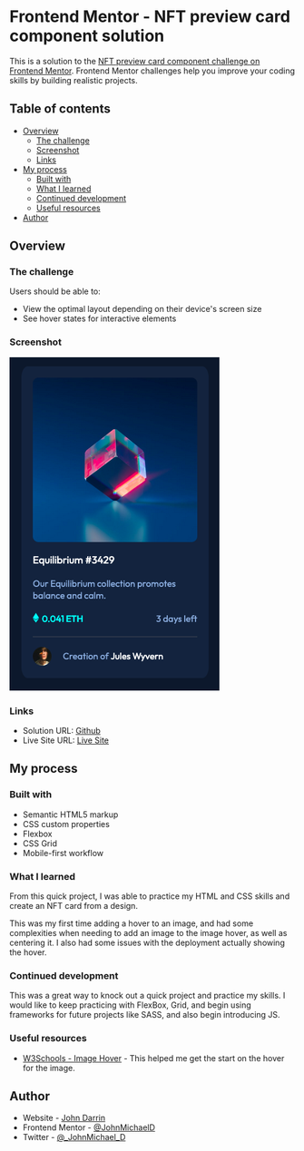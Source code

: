 # Frontend Mentor - NFT preview card component solution

This is a solution to the [NFT preview card component challenge on Frontend Mentor](https://www.frontendmentor.io/challenges/nft-preview-card-component-SbdUL_w0U). Frontend Mentor challenges help you improve your coding skills by building realistic projects. 

## Table of contents

- [Overview](#overview)
  - [The challenge](#the-challenge)
  - [Screenshot](#screenshot)
  - [Links](#links)
- [My process](#my-process)
  - [Built with](#built-with)
  - [What I learned](#what-i-learned)
  - [Continued development](#continued-development)
  - [Useful resources](#useful-resources)
- [Author](#author)

## Overview

### The challenge

Users should be able to:

- View the optimal layout depending on their device's screen size
- See hover states for interactive elements

### Screenshot

![](./images/screenshot.png)

### Links

- Solution URL: [Github](https://github.com/JohnMichaelD/NFT-preview-card-component)
- Live Site URL: [Live Site](https://johnmichaeld.github.io/NFT-preview-card-component/)

## My process

### Built with

- Semantic HTML5 markup
- CSS custom properties
- Flexbox
- CSS Grid
- Mobile-first workflow

### What I learned

From this quick project, I was able to practice my HTML and CSS skills and create an NFT card from a design. 

This was my first time adding a hover to an image, and had some complexities when needing to add an image to the image hover, as well as centering it. I also had some issues with the deployment actually showing the hover. 


### Continued development

This was a great way to knock out a quick project and practice my skills. I would like to keep practicing with FlexBox, Grid, and begin using frameworks for future projects like SASS, and also begin introducing JS.

### Useful resources

- [W3Schools - Image Hover](https://www.w3schools.com/css/tryit.asp?filename=trycss_css_image_overlay_fade) - This helped me get the start on the hover for the image.

## Author

- Website - [John Darrin](https://www.johnmdarrin.com)
- Frontend Mentor - [@JohnMichaelD](https://www.frontendmentor.io/profile/JohnMichaelD)
- Twitter - [@_JohnMichael_D](https://twitter.com/_JohnMichael_D)